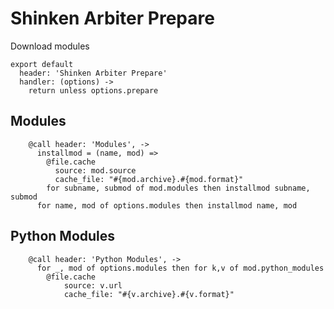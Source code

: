 
# Shinken Arbiter Prepare

Download modules

    export default
      header: 'Shinken Arbiter Prepare'
      handler: (options) ->
        return unless options.prepare
## Modules

        @call header: 'Modules', ->
          installmod = (name, mod) =>
            @file.cache
              source: mod.source
              cache_file: "#{mod.archive}.#{mod.format}"
            for subname, submod of mod.modules then installmod subname, submod
          for name, mod of options.modules then installmod name, mod

## Python Modules

        @call header: 'Python Modules', ->
          for _, mod of options.modules then for k,v of mod.python_modules
            @file.cache
                source: v.url
                cache_file: "#{v.archive}.#{v.format}"
